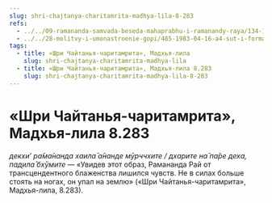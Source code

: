 ```yaml
---
slug: shri-chajtanya-charitamrita-madhya-lila-8-283
refs:
  - ../../09-ramananda-samvada-beseda-mahaprabhu-i-ramanandy-raya/134-1982-05-13-b-c1-c3-ramananda-samvada-beseda-mahaprabhu-i-ramanady-raya.md
  - ../../28-molitvy-i-umonastroenie-gopi/485-1983-04-16-a4-sut-i-forma-v-semejnoj-zhizni-gopi.md
tags:
  - title: «Шри Чайтанья-чаритамрита», Мадхья-лила
    slug: shri-chajtanya-charitamrita-madhya-lila
  - title: «Шри Чайтанья-чаритамрита», Мадхья-лила 8.283
    slug: shri-chajtanya-charitamrita-madhya-lila-8-283
---
```


# «Шри Чайтанья-чаритамрита», Мадхья-лила 8.283

*декхи’ ра̄ма̄нанда хаила̄ а̄нанде мӯрччхите / дхарите на̄ па̄ре деха, пад̣ила̄ бхӯмите* — «Увидев этот образ, Рамананда Рай от трансцендентного блаженства лишился чувств. Не в силах больше стоять на ногах, он упал на землю» («Шри Чайтанья-чаритамрита», Мадхья-лила, 8.283).
